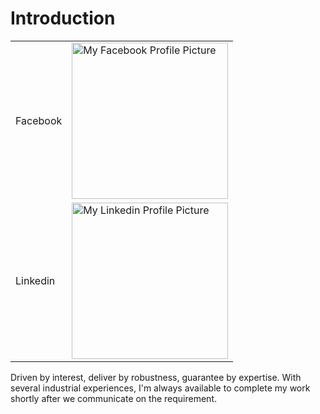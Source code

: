 # Introduction

<style type="text/css">
    img {
        width: 250px;
    }
</style>
| | |
|---|---|
|Facebook|[![My Facebook Profile Picture](https://graph.facebook.com/10152393347106037/picture?type=large)](https://www.facebook.com/orbbli)|
|Linkedin|[![My Linkedin Profile Picture](https://media-exp1.licdn.com/dms/image/C5603AQFiQB3eV4f1PQ/profile-displayphoto-shrink_800_800/0/1589356456020?e=1655942400&v=beta&t=zbzyJlLk4nOKQI4iQ3aFcNzVtgGwCO_uiEwodAMKoD8)](https://www.linkedin.com/in/orbbital-li-765a3794/)|

Driven by interest, deliver by robustness, guarantee by expertise. With several industrial experiences, I'm always available to complete my work shortly after we communicate on the requirement.

